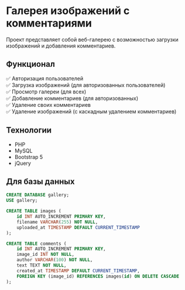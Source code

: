 # Галерея изображений с комментариями

Проект представляет собой веб-галерею с возможностью загрузки изображений и добавления комментариев.

## Функционал

✅ Авторизация пользователей  
✅ Загрузка изображений (для авторизованных пользователей)  
✅ Просмотр галереи (для всех)  
✅ Добавление комментариев (для авторизованных)  
✅ Удаление своих комментариев  
✅ Удаление изображений (с каскадным удалением комментариев)  

## Технологии

- PHP
- MySQL
- Bootstrap 5
- jQuery

## Для базы данных

```SQL
CREATE DATABASE gallery;
USE gallery;

CREATE TABLE images (
    id INT AUTO_INCREMENT PRIMARY KEY,
    filename VARCHAR(255) NOT NULL,
    uploaded_at TIMESTAMP DEFAULT CURRENT_TIMESTAMP
);

CREATE TABLE comments (
    id INT AUTO_INCREMENT PRIMARY KEY,
    image_id INT NOT NULL,
    author VARCHAR(100) NOT NULL,
    text TEXT NOT NULL,
    created_at TIMESTAMP DEFAULT CURRENT_TIMESTAMP,
    FOREIGN KEY (image_id) REFERENCES images(id) ON DELETE CASCADE
);
```